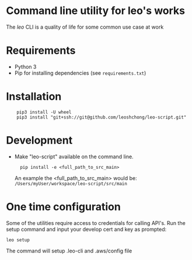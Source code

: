 # Command line utility for leo's works

The *leo* CLI is a quality of life for some common use case at work

# Requirements

* Python 3
* Pip for installing dependencies (see `requirements.txt`)

# Installation

        pip3 install -U wheel
        pip3 install "git+ssh://git@github.com/leoshchong/leo-script.git"

# Development

* Make "leo-script" available on the command line.

        pip install -e <full_path_to_src_main>

  An example the <full_path_to_src_main> would be: `/Users/myUser/workspace/leo-script/src/main`

# One time configuration

Some of the utilities require access to credentials for calling API's.
Run the setup command and input your develop cert and key as prompted:

    leo setup

The command will setup .leo-cli and .aws/config file
